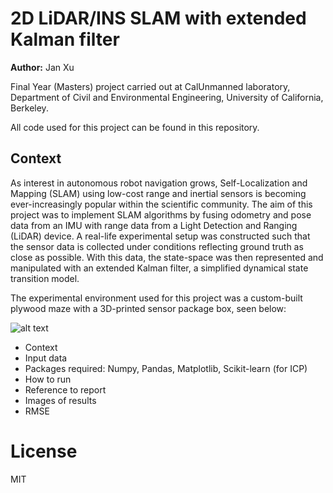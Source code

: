 # 2D LiDAR/INS SLAM with extended Kalman filter

**Author:** Jan Xu

Final Year (Masters) project carried out at CalUnmanned laboratory, Department of Civil and Environmental Engineering, University of California, Berkeley.

All code used for this project can be found in this repository.

## Context

As interest in autonomous robot navigation grows, Self-Localization and Mapping (SLAM) using low-cost range and inertial sensors is becoming ever-increasingly popular within the scientific community. The aim of this project was to implement SLAM algorithms by fusing odometry and pose data from an IMU with range data from a Light Detection and Ranging (LiDAR) device. A real-life experimental setup was constructed such that the sensor data is collected under conditions reflecting ground truth as close as possible. With this data, the state-space was then represented and manipulated with an extended Kalman filter, a simplified dynamical state transition model.

The experimental environment used for this project was a custom-built plywood maze with a 3D-printed sensor package box, seen below:

![alt text](https://raw.githubusercontent.com/jan-xu//master/png/label_coding.png)

- Context
- Input data
- Packages required: Numpy, Pandas, Matplotlib, Scikit-learn (for ICP)
- How to run
- Reference to report
- Images of results
- RMSE

# License

MIT
